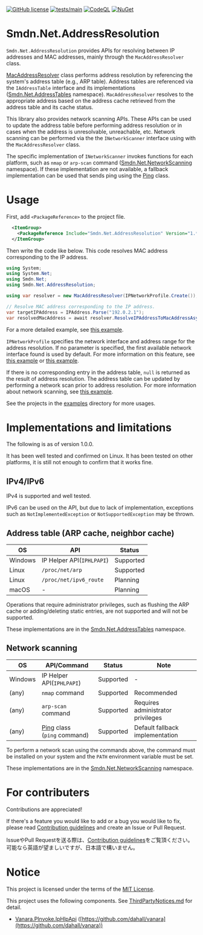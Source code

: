 [![GitHub license](https://img.shields.io/github/license/smdn/Smdn.Net.AddressResolution)](https://github.com/smdn/Smdn.Net.AddressResolution/blob/main/LICENSE.txt)
[![tests/main](https://img.shields.io/github/actions/workflow/status/smdn/Smdn.Net.AddressResolution/test.yml?branch=main&label=tests%2Fmain)](https://github.com/smdn/Smdn.Net.AddressResolution/actions/workflows/test.yml)
[![CodeQL](https://github.com/smdn/Smdn.Net.AddressResolution/actions/workflows/codeql-analysis.yml/badge.svg?branch=main)](https://github.com/smdn/Smdn.Net.AddressResolution/actions/workflows/codeql-analysis.yml)
[![NuGet](https://img.shields.io/nuget/v/Smdn.Net.AddressResolution.svg)](https://www.nuget.org/packages/Smdn.Net.AddressResolution/)

# Smdn.Net.AddressResolution
`Smdn.Net.AddressResolution` provides APIs for resolving between IP addresses and MAC addresses, mainly through the `MacAddressResolver` class.

[MacAddressResolver](src/Smdn.Net.AddressResolution/Smdn.Net.AddressResolution/) class performs address resolution by referencing the system's address table (e.g., ARP table). Address tables are referenced via the `IAddressTable` interface and its implementations ([Smdn.Net.AddressTables](src/Smdn.Net.AddressResolution/Smdn.Net.AddressTables/) namespace). `MacAddressResolver` resolves to the appropriate address based on the address cache retrieved from the address table and its cache status.

This library also provides network scanning APIs. These APIs can be used to update the address table before performing address resolution or in cases when the address is unresolvable, unreachable, etc. Network scanning can be performed via the the `INetworkScanner` interface using with the `MacAddressResolver` class.

The specific implementation of `INetworkScanner` invokes functions for each platform, such as `nmap` or `arp-scan` command ([Smdn.Net.NetworkScanning](src/Smdn.Net.AddressResolution/Smdn.Net.NetworkScanning/) namespace). If these implementation are not available, a fallback implementation can be used that sends ping using the [Ping](https://learn.microsoft.com/dotnet/api/system.net.networkinformation.ping) class.

# Usage
First, add `<PackageReference>` to the project file.

```xml
  <ItemGroup>
    <PackageReference Include="Smdn.Net.AddressResolution" Version="1.*" />
  </ItemGroup>
```

Then write the code like below. This code resolves MAC address corresponding to the IP address.

```cs
using System;
using System.Net;
using Smdn.Net;
using Smdn.Net.AddressResolution;

using var resolver = new MacAddressResolver(IPNetworkProfile.Create());

// Resolve MAC address corresponding to the IP address.
var targetIPAddress = IPAddress.Parse("192.0.2.1");
var resolvedMacAddress = await resolver.ResolveIPAddressToMacAddressAsync(targetIPAddress);
```

For a more detailed example, see [this example](examples/mac-address-resolution-basic/).

`IPNetworkProfile` specifies the network interface and address range for the address resolution. If no parameter is specified, the first available network interface found is used by default. For more information on this feature, see [this example](examples/mac-address-resolution-networkprofile/) or [this example](examples/network-address-range/).

If there is no corresponding entry in the address table, `null` is returned as the result of address resolution. The address table can be updated by performing a network scan prior to address resolution. For more information about network scanning, see [this example](examples/network-scanning/).

See the projects in the [examples](./examples/) directory for more usages.



# Implementations and limitations
The following is as of version 1.0.0.

It has been well tested and confirmed on Linux. It has been tested on other platforms, it is still not enough to confirm that it works fine.

## IPv4/IPv6
IPv4 is supported and well tested.

IPv6 can be used on the API, but due to lack of implementation, exceptions such as `NotImplementedException` or `NotSupportedException` may be thrown.

## Address table (ARP cache, neighbor cache)
|OS|API|Status|
|--|---|------|
|Windows|IP Helper API(`IPHLPAPI`)|Supported|
|Linux|`/proc/net/arp`|Supported|
|Linux|`/proc/net/ipv6_route`|Planning|
|macOS|-|Planning|

Operations that require administrator privileges, such as flushing the ARP cache or adding/deleting static entries, are not supported and will not be supported.

These implementations are in the [Smdn.Net.AddressTables](src/Smdn.Net.AddressResolution/Smdn.Net.AddressTables/) namespace.

## Network scanning
|OS|API/Command|Status|Note|
|-|-|-|-|
|Windows|IP Helper API(`IPHLPAPI`)|Supported|-|
|(any)|`nmap` command|Supported|Recommended|
|(any)|`arp-scan` command|Supported|Requires administrator privileges|
|(any)|[Ping](https://learn.microsoft.com/en-us/dotnet/api/system.net.networkinformation.ping) class<br/>(`ping` command)|Supported|Default fallback implementation|

To perform a network scan using the commands above, the command must be installed on your system and the `PATH` environment variable must be set.

These implementations are in the [Smdn.Net.NetworkScanning](src/Smdn.Net.AddressResolution/Smdn.Net.NetworkScanning/) namespace.

# For contributers
Contributions are appreciated!

If there's a feature you would like to add or a bug you would like to fix, please read [Contribution guidelines](./CONTRIBUTING.md) and create an Issue or Pull Request.

IssueやPull Requestを送る際は、[Contribution guidelines](./CONTRIBUTING.md)をご覧頂ください。　可能なら英語が望ましいですが、日本語で構いません。

# Notice
This project is licensed under the terms of the [MIT License](./LICENSE.txt).

This project uses the following components. See [ThirdPartyNotices.md](./ThirdPartyNotices.md) for detail.

- [Vanara.PInvoke.IpHlpApi](https://www.nuget.org/packages/Vanara.PInvoke.IpHlpApi) ([https://github.com/dahall/vanara](https://github.com/dahall/vanara))
